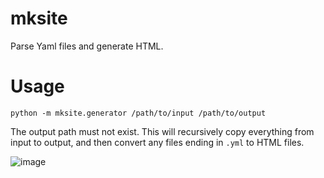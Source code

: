 # mksite

Parse Yaml files and generate HTML.

# Usage

```
python -m mksite.generator /path/to/input /path/to/output
```

The output path must not exist. This will recursively copy everything
from input to output, and then convert any files ending in `.yml` to
HTML files.

![image](https://user-images.githubusercontent.com/8608191/203390384-117fa8d3-5334-4772-8682-c059b6e23e74.png)
